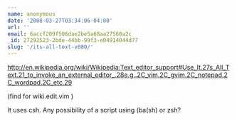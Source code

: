 ```yaml
---
name: anonymous
date: '2008-03-27T03:34:06-04:00'
url: ''
email: 6accf209f506dae2be5a68aa27560a2c
_id: 27292523-2bde-44bb-99f3-e04914044d77
slug: '/its-all-text-v080/'
---
```


http://en.wikipedia.org/wiki/Wikipedia:Text_editor_support#Use_It.27s_All_Text.21_to_invoke_an_external_editor_.28e.g..2C_vim.2C_gvim.2C_notepad.2C_wordpad.2C_etc.29

(find for wiki.edit.vim )

It uses csh. Any possibility of a script using (ba(sh) or zsh?
